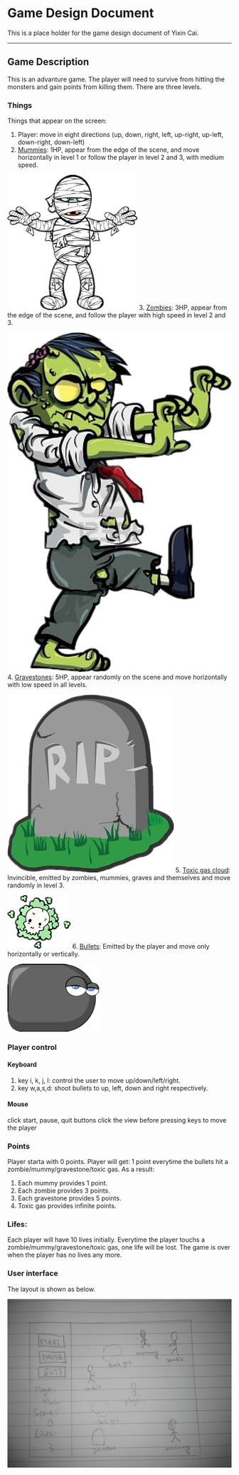 # Game Design Document
This is a place holder for the game design document of Yixin Cai.

----

## Game Description
This is an advanture game.
The player will need to survive from hitting the monsters and gain points from killing them.
There are three levels.

### Things
Things that appear on the screen:
  1. Player: move in eight directions (up, down, right, left, up-right, up-left, down-right, down-left)
  2. [Mummies](mummy_1.png): 1HP, appear from the edge of the scene, and move horizontally in level 1 or follow the player in level 2 and 3, with medium speed.
  
  ![alt text](mummy_1.png "mummy")
  3. [Zombies](zombie.png): 3HP, appear from the edge of the scene, and follow the player with high speed in level 2 and 3.
  
  ![alt text](zombie.png "zombie")
  4. [Gravestones](gravestone.png): 5HP, appear randomly on the scene and move horizontally with low speed in all levels.
  
  ![alt text](gravestone.png "gravestone")
  5. [Toxic gas cloud](toxic_gas_cloud.png): Invincible, emitted by zombies, mummies, graves and themselves and move randomly in level 3.
  
  ![alt text](toxic_gas_cloud.png "toxic gas")
  6. [Bullets](bullet.png): Emitted by the player and move only horizontally or vertically.
  
  ![alt text](bullet.png  "bullet")

### Player control

#### Keyboard
  1. key i, k, j, l: control the user to move up/down/left/right.
  2. key w,a,s,d: shoot bullets to up, left, down and right respectively.
  
#### Mouse
  click start, pause, quit buttons
  click the view before pressing keys to move the player

### Points
Player starta with 0 points.
Player will get:
  1 point everytime the bullets hit a zombie/mummy/gravestone/toxic gas. As a result:
  1. Each mummy provides 1 point.
  2. Each zombie provides 3 points.
  3. Each gravestone provides 5 points.
  4. Toxic gas provides infinite points.

### Lifes:
Each player will have 10 lives initially.
Everytime the player touchs a zombie/mummy/gravestone/toxic gas, one life will be lost.
The game is over when the player has no lives any more.

### User interface
The layout is shown as below.

![alt text](layout.jpg  "layout")

